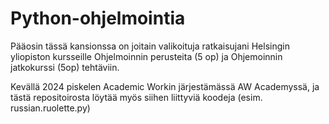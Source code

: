 # Python-ohjelmointia

Pääosin tässä kansionssa on joitain valikoituja ratkaisujani Helsingin yliopiston kursseille Ohjelmoinnin perusteita (5 op) ja Ohjemoinnin jatkokurssi (5op) tehtäviin.

Kevällä 2024 piskelen Academic Workin järjestämässä AW Academyssä, ja tästä repositoirosta löytää myös siihen liittyviä koodeja (esim. russian.ruolette.py)
